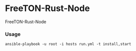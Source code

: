 # FreeTON-Rust-Node
FreeTON-Rust-Node

### Usage

```
ansible-playbook -u root -i hosts run.yml -t install,start
```
